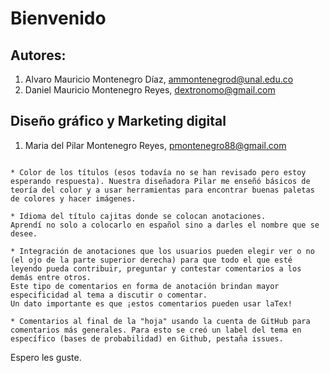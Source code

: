 # Bienvenido 

## Autores:

1.  Alvaro Mauricio Montenegro Díaz, ammontenegrod@unal.edu.co
2. Daniel Mauricio Montenegro Reyes, dextronomo@gmail.com

## Diseño gráfico y Marketing digital

1. Maria del Pilar Montenegro Reyes, pmontenegro88@gmail.com

```{admonition} Cambios realizados

* Color de los títulos (esos todavía no se han revisado pero estoy esperando respuesta). Nuestra diseñadora Pilar me enseñó básicos de teoría del color y a usar herramientas para encontrar buenas paletas de colores y hacer imágenes.

* Idioma del título cajitas donde se colocan anotaciones. 
Aprendí no solo a colocarlo en español sino a darles el nombre que se desee.

* Integración de anotaciones que los usuarios pueden elegir ver o no (el ojo de la parte superior derecha) para que todo el que esté leyendo pueda contribuir, preguntar y contestar comentarios a los demás entre otros. 
Este tipo de comentarios en forma de anotación brindan mayor especificidad al tema a discutir o comentar.
Un dato importante es que ¡estos comentarios pueden usar laTex!

* Comentarios al final de la "hoja" usando la cuenta de GitHub para comentarios más generales. Para esto se creó un label del tema en específico (bases de probabilidad) en Github, pestaña issues.

```
Espero les guste.



